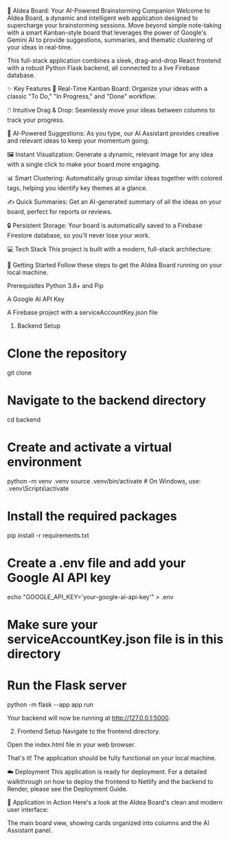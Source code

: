 🚀 AIdea Board: Your AI-Powered Brainstorming Companion
Welcome to AIdea Board, a dynamic and intelligent web application designed to supercharge your brainstorming sessions. Move beyond simple note-taking with a smart Kanban-style board that leverages the power of Google's Gemini AI to provide suggestions, summaries, and thematic clustering of your ideas in real-time.

This full-stack application combines a sleek, drag-and-drop React frontend with a robust Python Flask backend, all connected to a live Firebase database.

✨ Key Features
📝 Real-Time Kanban Board: Organize your ideas with a classic "To Do," "In Progress," and "Done" workflow.

🖱️ Intuitive Drag & Drop: Seamlessly move your ideas between columns to track your progress.

🤖 AI-Powered Suggestions: As you type, our AI Assistant provides creative and relevant ideas to keep your momentum going.

🖼️ Instant Visualization: Generate a dynamic, relevant image for any idea with a single click to make your board more engaging.

📊 Smart Clustering: Automatically group similar ideas together with colored tags, helping you identify key themes at a glance.

✍️ Quick Summaries: Get an AI-generated summary of all the ideas on your board, perfect for reports or reviews.

🔒 Persistent Storage: Your board is automatically saved to a Firebase Firestore database, so you'll never lose your work.

💻 Tech Stack
This project is built with a modern, full-stack architecture:

🚀 Getting Started
Follow these steps to get the AIdea Board running on your local machine.

Prerequisites
Python 3.8+ and Pip

A Google AI API Key

A Firebase project with a serviceAccountKey.json file

1. Backend Setup
# Clone the repository
git clone <your-repository-url>

# Navigate to the backend directory
cd backend

# Create and activate a virtual environment
python -m venv .venv
source .venv/bin/activate  # On Windows, use: .venv\Scripts\activate

# Install the required packages
pip install -r requirements.txt

# Create a .env file and add your Google AI API key
echo "GOOGLE_API_KEY='your-google-ai-api-key'" > .env

# Make sure your serviceAccountKey.json file is in this directory

# Run the Flask server
python -m flask --app app run

Your backend will now be running at http://127.0.0.1:5000.

2. Frontend Setup
Navigate to the frontend directory.

Open the index.html file in your web browser.

That's it! The application should be fully functional on your local machine.

☁️ Deployment
This application is ready for deployment. For a detailed walkthrough on how to deploy the frontend to Netlify and the backend to Render, please see the Deployment Guide.

📸 Application in Action
Here's a look at the AIdea Board's clean and modern user interface:

The main board view, showing cards organized into columns and the AI Assistant panel.